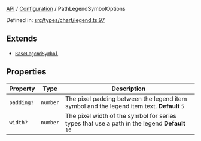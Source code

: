 [API](../../overview.md) / [Configuration](../overview.md) / PathLegendSymbolOptions

Defined in: [src/types/chart/legend.ts:97](https://github.com/gravity-ui/charts/blob/6aea3bcf86facdd4a019a7e612d7ac7e27006c35/src/types/chart/legend.ts#L97)

## Extends

- [`BaseLegendSymbol`](BaseLegendSymbol.md)

## Properties

| Property | Type | Description |
| ------ | ------ | ------ |
| <a id="padding"></a> `padding?` | `number` | The pixel padding between the legend item symbol and the legend item text. **Default** `5` |
| <a id="width"></a> `width?` | `number` | The pixel width of the symbol for series types that use a path in the legend **Default** `16` |
